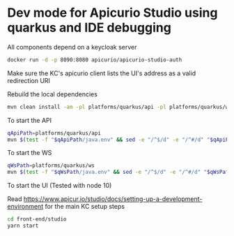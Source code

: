 # Dev mode for Apicurio Studio using quarkus and IDE debugging

All components depend on a keycloak server
```bash
docker run -d -p 8090:8080 apicurio/apicurio-studio-auth
```
Make sure the KC's apicurio client lists the UI's address as a valid redirection URI

Rebuild the local dependencies

```bash
mvn clean install -am -pl platforms/quarkus/api -pl platforms/quarkus/ws
```

To start the API
```bash
qApiPath=platforms/quarkus/api
mvn $(test -f "$qApiPath/java.env" && sed -e "/^$/d" -e "/^#/d" "$qApiPath/java.env" | xargs -r -n1 printf -- "-D%s ") -f $qApiPath/pom.xml quarkus:dev
```

To start the WS
```bash
qWsPath=platforms/quarkus/ws
mvn $(test -f "$qWsPath/java.env" && sed -e "/^$/d" -e "/^#/d" "$qWsPath/java.env" | xargs -r -n1 printf -- "-D%s ") -f $qWsPath/pom.xml quarkus:dev
```

To start the UI (Tested with node 10)

Read https://www.apicur.io/studio/docs/setting-up-a-development-environment for the main KC setup steps
```bash
cd front-end/studio
yarn start
```